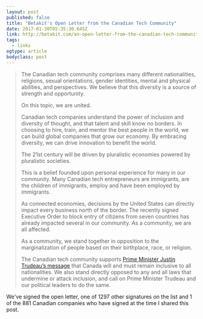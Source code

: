 ```yaml
---
layout: post 
published: false 
title: "Betakit's Open Letter from the Canadian Tech Community" 
date: 2017-01-30T05:35:30.645Z 
link: http://betakit.com/an-open-letter-from-the-canadian-tech-community-diversity-is-our-strength/ 
tags:
  - links
ogtype: article 
bodyclass: post 
---
```


> The Canadian tech community comprises many different nationalities, religions, sexual orientations, gender identities, mental and physical abilities, and perspectives. We believe that this diversity is a source of strength and opportunity.
> 
> On this topic, we are united.
> 
> Canadian tech companies understand the power of inclusion and diversity of thought, and that talent and skill know no borders. In choosing to hire, train, and mentor the best people in the world, we can build global companies that grow our economy. By embracing diversity, we can drive innovation to benefit the world.
> 
> The 21st century will be driven by pluralistic economies powered by pluralistic societies.
> 
> This is a belief founded upon personal experience for many in our community. Many Canadian tech entrepreneurs are immigrants, are the children of immigrants, employ and have been employed by immigrants.
> 
> As connected economies, decisions by the United States can directly impact every business north of the border. The recently signed Executive Order to block entry of citizens from seven countries has already impacted several in our community. As a community, we are all affected.
> 
> As a community, we stand together in opposition to the marginalization of people based on their birthplace, race, or religion.
> 
> The Canadian tech community supports [Prime Minister Justin Trudeau’s message](https://twitter.com/JustinTrudeau/status/825438460265762816) that Canada will and must remain inclusive to all nationalities. We also stand directly opposed to any and all laws that undermine or attack inclusion, and call on Prime Minister Trudeau and our political leaders to do the same.

We've signed the open letter, one of 1297 other signatures on the list and 1 of the 881 Canadian companies who have signed at the time I shared this post.